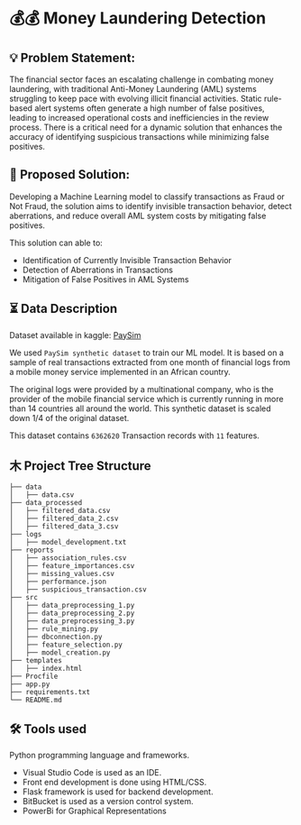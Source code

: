 # 💰💰 Money Laundering Detection


## 💡 Problem Statement:

The financial sector faces an escalating challenge in combating money laundering, with traditional Anti-Money Laundering (AML) systems struggling to keep pace with evolving illicit financial activities. Static rule-based alert systems often generate a high number of false positives, leading to increased operational costs and inefficiencies in the review process. There is a critical need for a dynamic solution that enhances the accuracy of identifying suspicious transactions while minimizing false positives.

## 📝 Proposed Solution:

Developing a Machine Learning model to classify transactions as Fraud or Not Fraud, the solution aims to identify invisible transaction behavior, detect aberrations, and reduce overall AML system costs by mitigating false positives.

This solution can able to:

- Identification of Currently Invisible Transaction Behavior
- Detection of Aberrations in Transactions
- Mitigation of False Positives in AML Systems

## ⏳ Data Description

Dataset available in kaggle: [PaySim](https://www.kaggle.com/ealaxi/paysim1)

We used `PaySim synthetic dataset` to train our ML model. It is based on a sample of real transactions extracted from one month of financial logs from a mobile money service implemented in an African country.

The original logs were provided by a multinational company, who is the provider of the mobile financial service which is currently running in more than 14 countries all around the world. This synthetic dataset is scaled down 1/4 of the original dataset.

This dataset contains `6362620` Transaction records with `11` features.

## ⽊ Project Tree Structure

```
├── data
│   ├── data.csv
├── data_processed
│   ├── filtered_data.csv
│   ├── filtered_data_2.csv
│   ├── filtered_data_3.csv
├── logs
│   ├── model_development.txt
├── reports
│   ├── association_rules.csv
│   ├── feature_importances.csv
│   ├── missing_values.csv
│   ├── performance.json
│   ├── suspicious_transaction.csv
├── src
│   ├── data_preprocessing_1.py
│   ├── data_preprocessing_2.py
│   ├── data_preprocessing_3.py
│   ├── rule_mining.py
│   ├── dbconnection.py
│   ├── feature_selection.py
│   ├── model_creation.py
├── templates
│   ├── index.html
├── Procfile
├── app.py
├── requirements.txt
└── README.md
```

## 🛠 Tools used

Python programming language and frameworks.

- Visual Studio Code is used as an IDE.
- Front end development is done using HTML/CSS.
- Flask framework is used for backend development.
- BitBucket is used as a version control system.
- PowerBi for Graphical Representations

